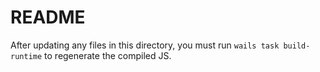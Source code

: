 # README

After updating any files in this directory, you must run
`wails task build-runtime` to regenerate the compiled JS.
